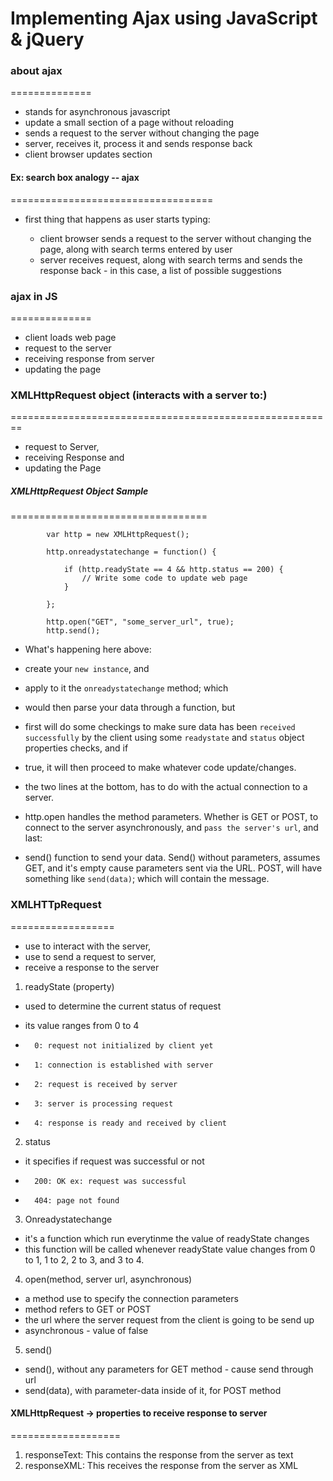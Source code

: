 Implementing Ajax using JavaScript & jQuery
=============================================

### about ajax
==============

- stands for asynchronous javascript
- update a small section of a page without reloading
- sends a request to the server without changing the page
- server, receives it, process it and sends response back
- client browser updates section

#### Ex: search box analogy -- ajax
===================================
- first thing that happens as user starts typing:

	*	client browser sends a request to the server without changing
		the page, along with search terms entered by user 		
	*	server receives request, along with search terms and sends the response
		back - in this case, a list of possible suggestions




### ajax in JS
==============

- client loads web page
- request to the server
- receiving response from server
- updating the page



### XMLHttpRequest object (interacts with a server to:)
========================================================

- request to Server,
- receiving Response and 
- updating the Page


##### XMLHttpRequest Object Sample
==================================


```
		var http = new XMLHttpRequest();
		
		http.onreadystatechange = function() {

			if (http.readyState == 4 && http.status == 200) {
				// Write some code to update web page
			}

		};

		http.open("GET", "some_server_url", true);
		http.send();

```

* What's happening here above:

- 	create your `new instance`, and
- 	apply to it the `onreadystatechange` method; which 
- 	would then parse your data through a function, but 
-	first will do some checkings to make sure data has been
  	`received` `successfully` by the client using some
  	`readystate` and `status` object properties checks, and if
- 	true, it will then proceed to make whatever code update/changes.

- 	the two lines at the bottom, has to do with the actual connection
	to a server.
-  	http.open handles the method parameters. Whether is GET or POST,
  	to connect to the server asynchronously, and 
  	`pass the server's url`, and last:
- 	send() function to send your data. Send() without parameters, assumes
        GET, and it's empty cause parameters sent via the URL. POST, will 
        have something like `send(data)`; which will contain the message.



### XMLHTTpRequest
==================

- use to interact with the server,
- use to send a request to server,
- receive a response to the server

1) readyState (property)
-  used to determine the current status of request
-  its value ranges from 0 to 4

-		0: request not initialized by client yet
-		1: connection is established with server
-		2: request is received by server
-		3: server is processing request
-		4: response is ready and received by client

2. status
-  it specifies if request was successful or not

-		200: OK ex: request was successful
-		404: page not found


3. Onreadystatechange
-  it's a function which run everytinme the value of readyState changes
-  this function will be called whenever readyState value changes from
   0 to 1, 1 to 2, 2 to 3, and 3 to 4.

4. open(method, server url, asynchronous)
-  a method use to specify the connection parameters
-  method refers to GET or POST
-  the url where the server request from the client is going to be send up
-  asynchronous - value of false

5. send()
-  send(), without any parameters for GET method - cause send through url
-  send(data), with parameter-data inside of it, for POST method


#### XMLHttpRequest -> properties to receive response to server
===================

1. responseText: This contains the response from the server as text
2. responseXML:  This receives the response from the server as XML






